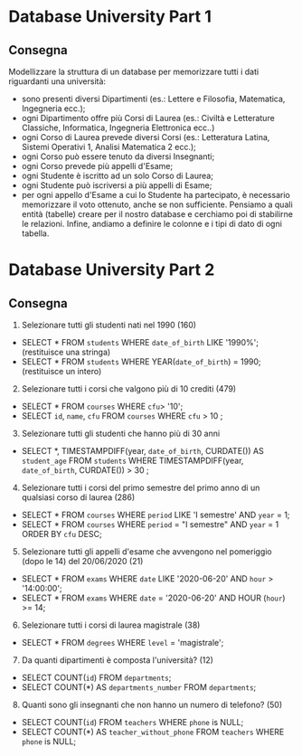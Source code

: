 # Database University Part 1

## Consegna

Modellizzare la struttura di un database per memorizzare tutti i dati riguardanti una università:

- sono presenti diversi Dipartimenti (es.: Lettere e Filosofia, Matematica, Ingegneria ecc.);
- ogni Dipartimento offre più Corsi di Laurea (es.: Civiltà e Letterature Classiche, Informatica, Ingegneria Elettronica ecc..)
- ogni Corso di Laurea prevede diversi Corsi (es.: Letteratura Latina, Sistemi Operativi 1, Analisi Matematica 2 ecc.);
- ogni Corso può essere tenuto da diversi Insegnanti;
- ogni Corso prevede più appelli d'Esame;
- ogni Studente è iscritto ad un solo Corso di Laurea;
- ogni Studente può iscriversi a più appelli di Esame;
- per ogni appello d'Esame a cui lo Studente ha partecipato, è necessario memorizzare il voto ottenuto, anche se non sufficiente.
  Pensiamo a quali entità (tabelle) creare per il nostro database e cerchiamo poi di stabilirne le relazioni. Infine, andiamo a definire le colonne e i tipi di dato di ogni tabella.

# Database University Part 2

## Consegna

1. Selezionare tutti gli studenti nati nel 1990 (160)

- SELECT \* FROM `students` WHERE `date_of_birth` LIKE '1990%'; (restituisce una stringa)
- SELECT \* FROM `students` WHERE YEAR(`date_of_birth`) = 1990; (restituisce un intero)

2. Selezionare tutti i corsi che valgono più di 10 crediti (479)

- SELECT \* FROM `courses` WHERE `cfu`> '10';
- SELECT `id`, `name`, `cfu` FROM `courses` WHERE `cfu` > 10 ;

3. Selezionare tutti gli studenti che hanno più di 30 anni

- SELECT \*, TIMESTAMPDIFF(year, `date_of_birth`, CURDATE()) AS `student_age` FROM `students` WHERE TIMESTAMPDIFF(year, `date_of_birth`, CURDATE()) > 30 ;

4. Selezionare tutti i corsi del primo semestre del primo anno di un qualsiasi corso di
   laurea (286)

- SELECT \* FROM `courses` WHERE `period` LIKE 'I semestre' AND `year` = 1;
- SELECT \* FROM `courses` WHERE `period` = "I semestre" AND `year` = 1 ORDER BY `cfu` DESC;

5. Selezionare tutti gli appelli d'esame che avvengono nel pomeriggio (dopo le 14) del
   20/06/2020 (21)

- SELECT \* FROM `exams` WHERE `date` LIKE '2020-06-20' AND `hour` > '14:00:00';
- SELECT \* FROM `exams` WHERE `date` = '2020-06-20' AND HOUR (`hour`) >= 14;

6. Selezionare tutti i corsi di laurea magistrale (38)

- SELECT \* FROM `degrees` WHERE `level` = 'magistrale';

7. Da quanti dipartimenti è composta l'università? (12)

- SELECT COUNT(`id`) FROM `departments`;
- SELECT COUNT(\*) AS `departments_number` FROM `departments`;

8. Quanti sono gli insegnanti che non hanno un numero di telefono? (50)

- SELECT COUNT(`id`) FROM `teachers` WHERE `phone` is NULL;
- SELECT COUNT(\*) AS `teacher_without_phone` FROM `teachers` WHERE `phone` is NULL;
